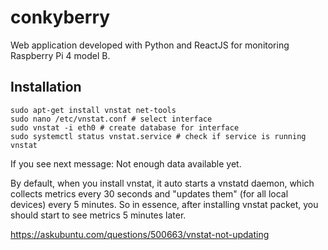 # conkyberry
Web application developed with Python and ReactJS for monitoring Raspberry Pi 4 model B.


## Installation
```
sudo apt-get install vnstat net-tools
sudo nano /etc/vnstat.conf # select interface
sudo vnstat -i eth0 # create database for interface
sudo systemctl status vnstat.service # check if service is running
vnstat
```

If you see next message: Not enough data available yet.

By default, when you install vnstat, it auto starts a vnstatd daemon, 
which collects metrics every 30 seconds and "updates them" (for all local devices)
every 5 minutes. So in essence, after installing vnstat packet, you should start to see metrics 5 minutes later.

https://askubuntu.com/questions/500663/vnstat-not-updating
